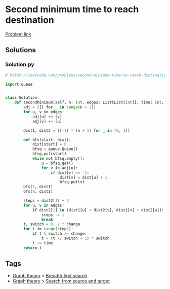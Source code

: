 # Second minimum time to reach destination

[Problem link](https://leetcode.com/problems/second-minimum-time-to-reach-destination/)

## Solutions


### Solution.py
```py
# https://leetcode.com/problems/second-minimum-time-to-reach-destination/

import queue


class Solution:
    def secondMinimum(self, n: int, edges: List[List[int]], time: int, change: int) -> int:
        adj = [[] for _ in range(n + 1)]
        for u, v in edges:
            adj[u] += [v]
            adj[v] += [u]

        dist1, dist2 = [[-1] * (n + 1) for _ in [0, 1]]

        def bfs(start, dist):
            dist[start] = 0
            bfsq = queue.Queue()
            bfsq.put(start)
            while not bfsq.empty():
                u = bfsq.get()
                for v in adj[u]:
                    if dist[v] == -1:
                        dist[v] = dist[u] + 1
                        bfsq.put(v)
        bfs(1, dist1)
        bfs(n, dist2)

        steps = dist2[1] + 2
        for u, v in edges:
            if dist2[1] in (dist1[u] + dist2[v], dist1[v] + dist2[u]):
                steps -= 1
                break
        t, switch = 0, 2 * change
        for i in range(steps):
            if t % switch >= change:
                t = (t // switch + 1) * switch
            t += time
        return t
```
## Tags

* [Graph theory](/README.md#Graph_theory) > [Breadth first search](/README.md#Graph_theory-Breadth_first_search)
* [Graph theory](/README.md#Graph_theory) > [Search from source and target](/README.md#Graph_theory-Search_from_source_and_target)
